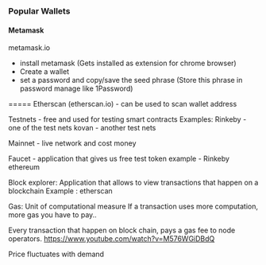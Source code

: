 
### Popular Wallets

#### Metamask

metamask.io

- install metamask (Gets installed as extension for chrome browser)
- Create a wallet
- set a password and copy/save the seed phrase (Store this phrase in password manage like 1Password)


=====
Etherscan (etherscan.io) - can be used to scan wallet address


Testnets - free and used for testing smart contracts
Examples: 
Rinkeby - one of the test nets
kovan - another test nets

Mainnet - live network and cost money

Faucet - application that gives us free test token
example - Rinkeby ethereum


Block explorer:
Application that allows to view transactions that happen on a blockchain
Example : etherscan

Gas:
Unit of computational measure
If a transaction uses more computation, more gas you have to pay..

Every transaction that happen on block chain, pays a gas fee to node operators.
https://www.youtube.com/watch?v=M576WGiDBdQ

Price fluctuates with demand

